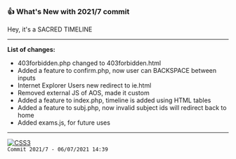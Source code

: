 ### 👍 What's New with 2021/7 commit
Hey, it's a SACRED TIMELINE

---
**List of changes:**
- 403forbidden.php changed to 403forbidden.html
- Added a feature to confirm.php, now user can BACKSPACE between inputs
- Internet Explorer Users new redirect to ie.html
- Removed external JS of AOS, made it custom
- Added a feature to index.php, timeline is added using HTML tables
- Added a feature to subj.php, now invalid subject ids will redirect back to home
- Added exams.js, for future uses
---
<a href="#"><img title="SEE YOU SOON" alt="CSS3" src="https://img.shields.io/badge/SEE YOU SOON IN THE NEXT UPDATE-F54748?style=for-the-badge" /></a><br>
`Commit 2021/7 - 06/07/2021 14:39`